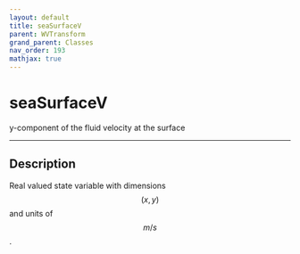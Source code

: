 ```yaml
---
layout: default
title: seaSurfaceV
parent: WVTransform
grand_parent: Classes
nav_order: 193
mathjax: true
---
```


#  seaSurfaceV

y-component of the fluid velocity at the surface


---

## Description
Real valued state variable with dimensions $$(x,y)$$ and units of $$m/s$$.

